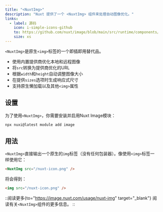 ```yaml
---
title: "<NuxtImg>"
description: "Nuxt 提供了一个 <NuxtImg> 组件来处理自动图像优化。"
links:
  - label: 源码
    icon: i-simple-icons-github
    to: https://github.com/nuxt/image/blob/main/src/runtime/components/nuxt-img.ts
    size: xs
---
```


`<NuxtImg>`是原生`<img>`标签的一个即插即用替代品。

- 使用内置提供商优化本地和远程图像
- 将`src`转换为提供商优化的URL
- 根据`width`和`height`自动调整图像大小
- 在提供`sizes`选项时生成响应式尺寸
- 支持原生懒加载以及其他`<img>`属性

## 设置

为了使用`<NuxtImg>`，你需要安装并启用Nuxt Image模块：

```bash [终端]
npx nuxi@latest module add image
```

## 用法

`<NuxtImg>`直接输出一个原生的`img`标签（没有任何包装器）。像使用`<img>`标签一样使用它：

```html
<NuxtImg src="/nuxt-icon.png" />
```

将会得到：

```html
<img src="/nuxt-icon.png" />
```

::阅读更多{to="https://image.nuxt.com/usage/nuxt-img" target="_blank"}
阅读有关`<NuxtImg>`组件的更多信息。
::
